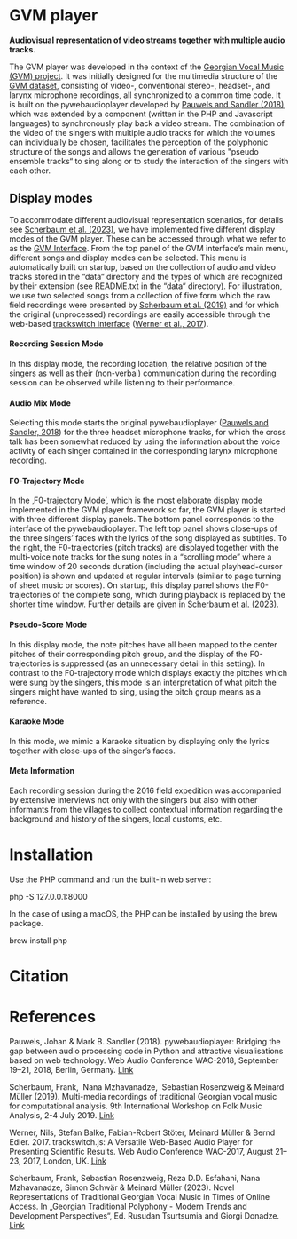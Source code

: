 # GVM player

**Audiovisual representation of video streams together with multiple audio tracks.**

The GVM player was developed in the context of the [Georgian Vocal Music (GVM) project](https://www.audiolabs-erlangen.de/fau/professor/mueller/projects/gvm). It was initially designed for the multimedia structure of the [GVM dataset](https://www.audiolabs-erlangen.de/resources/MIR/2017-GeorgianMusic-Scherbaum), consisting of video-, conventional stereo-, headset-, and larynx microphone recordings, all synchronized to a common time code. It is built on the pywebaudioplayer developed by [Pauwels and Sandler (2018)](https://github.com/resfahani/GVM-Interface#references), which was extended by a component (written in the PHP and Javascript languages) to synchronously play back a video stream. The combination of the video of the singers with multiple audio tracks for which  the volumes can individually be chosen, facilitates the perception of the polyphonic structure  of the songs and allows the generation of various "pseudo ensemble tracks“ to sing along or to study the interaction of the singers with each other.


## Display modes

To accommodate different audiovisual representation scenarios, for details see [Scherbaum et al. (2023)](https://github.com/resfahani/GVM-Interface#references), we have implemented five different display modes of the GVM player. These can be accessed through what we refer to as the [GVM Interface](https://www.audiolabs-erlangen.de/resources/MIR/GVMPlayer/).  From the top panel of the GVM interface’s main menu,  different songs and display modes can be selected.  This menu is automatically built on startup, based on the collection of audio and video tracks stored in the “data“ directory and the types of which are recognized by their extension (see README.txt in the “data“ directory).  For illustration, we use two selected songs from a collection of five form which the raw field recordings were presented by  [Scherbaum et al. (2019)](https://github.com/resfahani/GVM-Interface#references) and for which the original (unprocessed) recordings are easily accessible through the web-based [trackswitch interface](https://www.audiolabs-erlangen.de/resources/MIR/2018-ISMIR-LBD-ThroatMics) ([Werner et al., 2017](https://github.com/resfahani/GVM-Interface#references)).


#### Recording Session Mode

In this display mode, the recording location, the relative position of the singers as well as their (non-verbal) communication during the recording session can be observed while listening to their performance.

#### Audio Mix Mode

Selecting this mode starts the original pywebaudioplayer ([Pauwels and Sandler, 2018](https://github.com/resfahani/GVM-Interface#references)) for the three headset microphone tracks, for which the cross talk has been somewhat reduced by using the information about the voice activity of each singer contained in the corresponding larynx microphone recording.

#### F0-Trajectory Mode
In the ‚F0-trajectory Mode’, which is the most elaborate display mode implemented in the GVM player framework so far, the GVM player is started with three different display panels. The bottom panel corresponds to the interface of the pywebaudioplayer. The left top panel shows close-ups of the three singers’ faces with the lyrics of the song displayed as subtitles. To the right, the F0-trajectories (pitch tracks) are displayed together with the multi-voice note tracks for the sung notes in a “scrolling mode” where a time window of 20 seconds duration (including the actual playhead-cursor position) is shown and updated at regular intervals (similar to page turning of sheet music or scores). On startup, this display panel shows the F0-trajectories of the complete song, which during playback is replaced by the shorter time window. Further details are given in [Scherbaum et al. (2023)](https://github.com/resfahani/GVM-Interface#references).

#### Pseudo-Score Mode

In this display mode, the note pitches have all been mapped to the center pitches of their corresponding pitch group, and the display of the F0-trajectories is suppressed (as an unnecessary detail in this setting). In contrast to the F0-trajectory mode which displays exactly the pitches which were sung by the singers, this mode is an interpretation of what pitch the singers might have wanted to sing, using the pitch group means as a reference.

#### Karaoke Mode
In this mode, we mimic a Karaoke situation by displaying only the lyrics together with close-ups of the singer’s faces.

#### Meta Information

Each recording session during the 2016 field expedition was accompanied by extensive interviews not only with the singers but also with other informants from the villages to collect contextual information regarding the background and history of the singers, local customs, etc.



# Installation
Use the PHP command and run the built-in web server:

php -S 127.0.0.1:8000

In the case of using a macOS, the PHP can be installed by using the brew package.

brew install php

# Citation

# References
Pauwels, Johan & Mark B. Sandler (2018). pywebaudioplayer: Bridging the gap between audio processing code in Python and attractive visualisations based on web technology. Web Audio Conference WAC-2018, September 19–21, 2018, Berlin, Germany.  [Link](https://webaudioconf.com/_data/papers/pdf/2018/2018_19.pdf)

Scherbaum, Frank,  Nana Mzhavanadze,  Sebastian Rosenzweig & Meinard Müller (2019). Multi-media recordings of traditional Georgian vocal music for computational analysis. 9th International Workshop on Folk Music Analysis, 2-4 July 2019. [Link](https://www.uni-potsdam.de/fileadmin/projects/soundscapelab/PapersMusic/2019/Scherbaum_etal_FMA2019_final.pdf)

Werner, Nils, Stefan Balke, Fabian-Robert Stöter, Meinard Müller & Bernd Edler. 2017. trackswitch.js: A Versatile Web-Based Audio Player for Presenting Scientific Results. Web Audio Conference WAC-2017, August 21–23, 2017, London, UK. [Link](https://www.audiolabs-erlangen.de/content/05-fau/professor/00-mueller/03-publications/2017_WernerBSME_TrackswitchJSPlayer_WAC.pdf  )



Scherbaum, Frank, Sebastian Rosenzweig, Reza D.D. Esfahani,  Nana Mzhavanadze, Simon Schwär & Meinard Müller (2023).  Novel Representations of Traditional Georgian Vocal Music in Times of Online Access. In „Georgian Traditional Polyphony - Modern Trends and Development Perspectives“, Ed. Rusudan Tsurtsumia and Giorgi Donadze. [Link](https://github.com/resfahani/GVM-Interface/blob/master/Paper/Novel%20Representations%20of%20Traditional%20Georgian%20Vocal%20Music_V02-compressed.pdf)






